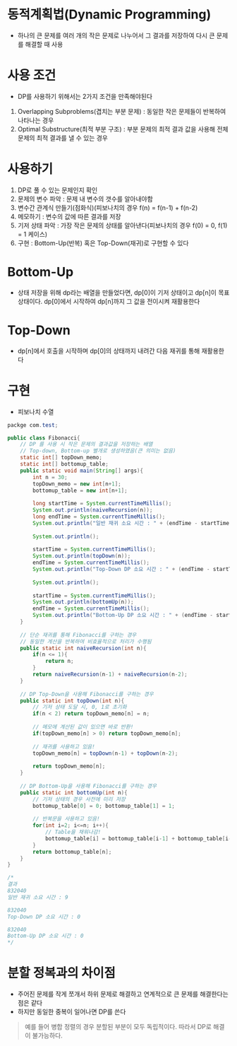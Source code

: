 # 동적계획법(Dynamic Programming)
- 하나의 큰 문제를 여러 개의 작은 문제로 나누어서 그 결과를 저장하여 다시 큰 문제를 해결할 때 사용

# 사용 조건
- DP를 사용하기 위해서는 2가지 조건을 만족해야된다
1. Overlapping Subproblems(겹치는 부분 문제) : 동일한 작은 문제들이 반복하여 나타나는 경우
2. Optimal Substructure(최적 부분 구조) : 부분 문제의 최적 결과 값을 사용해 전체 문제의 최적 결과를 낼 수 있는 경우

# 사용하기
1. DP로 풀 수 있는 문제인지 확인
2. 문제의 변수 파악 : 문제 내 변수의 갯수를 알아내야함
3. 변수간 관계식 만들기(점화식)(피보나치의 경우 f(n) = f(n-1) + f(n-2)
4. 메모하기 : 변수의 값에 따른 결과를 저장
5. 기저 상태 파악 : 가장 작은 문제의 상태를 알아낸다(피보나치의 경우 f(0) = 0, f(1) = 1 케이스)
6. 구현 : Bottom-Up(반복) 혹은 Top-Down(재귀)로 구현할 수 있다

# Bottom-Up
- 상태 저장을 위해 dp라는 배열을 만들었다면, dp[0]이 기저 상태이고 dp[n]이 목표 상태이다. dp[0]에서 시작하여 dp[n]까지 그 값을 전이시켜 재활용한다

# Top-Down
- dp[n]에서 호출을 시작하며 dp[0]의 상태까지 내려간 다음 재귀를 통해 재활용한다

# 구현
- 피보나치 수열
```java
packge com.test;

public class Fibonacci{
    // DP 를 사용 시 작은 문제의 결과값을 저장하는 배열
    // Top-down, Bottom-up 별개로 생성하였음(큰 의미는 없음)
    static int[] topDown_memo; 
    static int[] bottomup_table;
    public static void main(String[] args){
        int n = 30;
        topDown_memo = new int[n+1];
        bottomup_table = new int[n+1];
        
        long startTime = System.currentTimeMillis();
        System.out.println(naiveRecursion(n));
        long endTime = System.currentTimeMillis();
        System.out.println("일반 재귀 소요 시간 : " + (endTime - startTime));
        
        System.out.println();
        
        startTime = System.currentTimeMillis();
        System.out.println(topDown(n));
        endTime = System.currentTimeMillis();
        System.out.println("Top-Down DP 소요 시간 : " + (endTime - startTime));
        
        System.out.println();
        
        startTime = System.currentTimeMillis();
        System.out.println(bottomUp(n));
        endTime = System.currentTimeMillis();
        System.out.println("Bottom-Up DP 소요 시간 : " + (endTime - startTime));
    }
    
    // 단순 재귀를 통해 Fibonacci를 구하는 경우
    // 동일한 계산을 반복하여 비효율적으로 처리가 수행됨
    public static int naiveRecursion(int n){
        if(n <= 1){
            return n;
        }
        return naiveRecursion(n-1) + naiveRecursion(n-2);
    }
    
    // DP Top-Down을 사용해 Fibonacci를 구하는 경우
    public static int topDown(int n){
        // 기저 상태 도달 시, 0, 1로 초기화
        if(n < 2) return topDown_memo[n] = n;
        
        // 메모에 계산된 값이 있으면 바로 반환!
        if(topDown_memo[n] > 0) return topDown_memo[n];
        
        // 재귀를 사용하고 있음!
        topDown_memo[n] = topDown(n-1) + topDown(n-2);
        
        return topDown_memo[n];
    }
    
    // DP Bottom-Up을 사용해 Fibonacci를 구하는 경우
    public static int bottomUp(int n){
        // 기저 상태의 경우 사전에 미리 저장
        bottomup_table[0] = 0; bottomup_table[1] = 1;
        
        // 반복문을 사용하고 있음!
        for(int i=2; i<=n; i++){
            // Table을 채워나감!
            bottomup_table[i] = bottomup_table[i-1] + bottomup_table[i-2];
        }
        return bottomup_table[n];
    }
}

/*
결과
832040
일반 재귀 소요 시간 : 9

832040
Top-Down DP 소요 시간 : 0

832040
Bottom-Up DP 소요 시간 : 0
*/
```

# 분할 정복과의 차이점
- 주어진 문제를 작게 쪼개서 하위 문제로 해결하고 연계적으로 큰 문제를 해결한다는 점은 같다
- 하지만 동일한 중복이 일어나면 DP를 쓴다
> 예를 들어 병합 정렬의 경우 분할된 부분이 모두 독립적이다. 따라서 DP로 해결이 불가능하다.